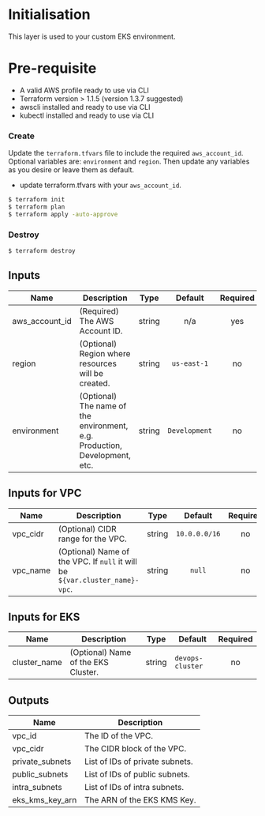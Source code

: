 # Initialisation

This layer is used to your custom EKS environment.

# Pre-requisite

- A valid AWS profile ready to use via CLI
- Terraform version > 1.1.5 (version 1.3.7 suggested)
- awscli installed and ready to use via CLI
- kubectl installed and ready to use via CLI

### Create

Update the `terraform.tfvars` file to include the required `aws_account_id`. Optional variables are: `environment` and `region`. Then update any variables as you desire or leave them as default. 

- update terraform.tfvars with your `aws_account_id`.

```bash
$ terraform init
$ terraform plan
$ terraform apply -auto-approve
```

### Destroy

```bash
$ terraform destroy
```

## Inputs

| Name | Description | Type | Default | Required |
|------|-------------|:----:|:-----:|:-----:|
| aws\_account\_id | (Required) The AWS Account ID. | string | n/a | yes |
| region | (Optional) Region where resources will be created. | string | `us-east-1` | no |
| environment | (Optional) The name of the environment, e.g. Production, Development, etc. | string | `Development` | no |

## Inputs for VPC

| Name | Description | Type | Default | Required |
|------|-------------|:----:|:-----:|:-----:|
| vpc\_cidr | (Optional) CIDR range for the VPC. | string | `10.0.0.0/16` | no |
| vpc\_name | (Optional) Name of the VPC. If `null` it will be `${var.cluster_name}-vpc`. | string | `null` | no |

## Inputs for EKS

| Name | Description | Type | Default | Required |
|------|-------------|------|---------|:--------:|
| cluster\_name | (Optional) Name of the EKS Cluster. | string | `devops-cluster` | no |

## Outputs

| Name | Description |
|------|-------------|
| vpc\_id | The ID of the VPC. |
| vpc_cidr | The CIDR block of the VPC. |
| private\_subnets | List of IDs of private subnets. |
| public\_subnets | List of IDs of public subnets. |
| intra\_subnets | List of IDs of intra subnets. |
| eks\_kms\_key\_arn | The ARN of the EKS KMS Key. |
